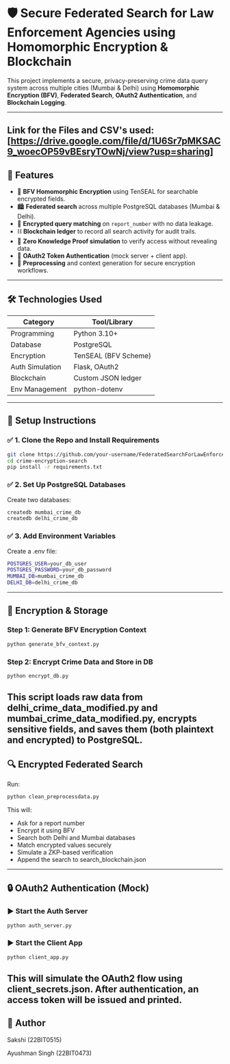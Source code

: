 # 🛡️ Secure Federated Search for Law Enforcement Agencies using Homomorphic Encryption & Blockchain

This project implements a secure, privacy-preserving crime data query system across multiple cities (Mumbai & Delhi) using **Homomorphic Encryption (BFV)**, **Federated Search**, **OAuth2 Authentication**, and **Blockchain Logging**.

---
Link for the Files and CSV's used: [https://drive.google.com/file/d/1U6Sr7pMKSAC9_woecOP59vBEsryTOwNj/view?usp=sharing]
---

## 🚀 Features

- 🔐 **BFV Homomorphic Encryption** using TenSEAL for searchable encrypted fields.
- 🏙️ **Federated search** across multiple PostgreSQL databases (Mumbai & Delhi).
- 🔎 **Encrypted query matching** on `report_number` with no data leakage.
- ⛓️ **Blockchain ledger** to record all search activity for audit trails.
- 🔏 **Zero Knowledge Proof simulation** to verify access without revealing data.
- 🔑 **OAuth2 Token Authentication** (mock server + client app).
- 🧹 **Preprocessing** and context generation for secure encryption workflows.

---

## 🛠️ Technologies Used

| Category         | Tool/Library              |
|------------------|---------------------------|
| Programming      | Python 3.10+              |
| Database         | PostgreSQL                |
| Encryption       | TenSEAL (BFV Scheme)      |
| Auth Simulation  | Flask, OAuth2             |
| Blockchain       | Custom JSON ledger        |
| Env Management   | python-dotenv             |

---


## 🧪 Setup Instructions

### ✅ 1. Clone the Repo and Install Requirements

```bash
git clone https://github.com/your-username/FederatedSearchForLawEnforcementAgencie.git
cd crime-encryption-search
pip install -r requirements.txt
```
### ✅ 2. Set Up PostgreSQL Databases
Create two databases:
```bash
createdb mumbai_crime_db
createdb delhi_crime_db
```
### ✅ 3. Add Environment Variables
Create a .env file: 
```bash
POSTGRES_USER=your_db_user
POSTGRES_PASSWORD=your_db_password
MUMBAI_DB=mumbai_crime_db
DELHI_DB=delhi_crime_db
```
---
## 🔐 Encryption & Storage
### Step 1: Generate BFV Encryption Context
```bash
python generate_bfv_context.py
```
### Step 2: Encrypt Crime Data and Store in DB
```bash
python encrypt_db.py
```
This script loads raw data from delhi_crime_data_modified.py and mumbai_crime_data_modified.py, encrypts sensitive fields, and saves them (both plaintext and encrypted) to PostgreSQL.
---
## 🔍 Encrypted Federated Search
Run:
```bash
python clean_preprocessdata.py
```
This will:
- Ask for a report number
- Encrypt it using BFV
- Search both Delhi and Mumbai databases
- Match encrypted values securely
- Simulate a ZKP-based verification
- Append the search to search_blockchain.json
---
## 🔒 OAuth2 Authentication (Mock)
### ▶️ Start the Auth Server
```bash
python auth_server.py
```
### ▶️ Start the Client App
```bash
python client_app.py
```
This will simulate the OAuth2 flow using client_secrets.json. After authentication, an access token will be issued and printed.
---
## 👤 Author
Sakshi (22BIT0515)

Ayushman Singh (22BIT0473)
